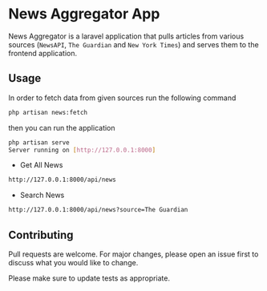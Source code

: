 # News Aggregator App

News Aggregator is a laravel application that pulls articles from various sources (`NewsAPI`, `The Guardian` and `New York Times`) and serves them to the frontend application.

## Usage

In order to fetch data from given sources run the following command

```bash
php artisan news:fetch
```

then you can run the application
```bash
php artisan serve
Server running on [http://127.0.0.1:8000]
```

* Get All News
```bash
http://127.0.0.1:8000/api/news
```

* Search News
```bash
http://127.0.0.1:8000/api/news?source=The Guardian
```

## Contributing

Pull requests are welcome. For major changes, please open an issue first
to discuss what you would like to change.

Please make sure to update tests as appropriate.

